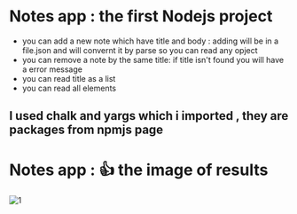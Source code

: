 # Notes app : the first Nodejs project

- you can add a new note which have title and body : adding will be in a file.json and will convernt it by parse so you can read any opject
- you can remove a note by the same title: if title isn't found you will have a error message
- you can read title as a list 
- you can read all elements  

## I used chalk and yargs which i imported , they are packages from npmjs page

# Notes app : :+1: the image of results 


![1](https://user-images.githubusercontent.com/91760639/183820680-f54e561a-e427-4674-9a2e-d44e3fac9843.jpg)
